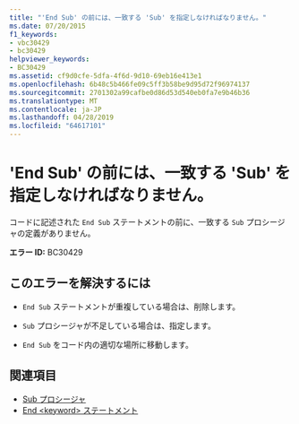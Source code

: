 ```yaml
---
title: "'End Sub' の前には、一致する 'Sub' を指定しなければなりません。"
ms.date: 07/20/2015
f1_keywords:
- vbc30429
- bc30429
helpviewer_keywords:
- BC30429
ms.assetid: cf9d0cfe-5dfa-4f6d-9d10-69eb16e413e1
ms.openlocfilehash: 6b48c5b466fe09c5ff3b58be9d95d72f96974137
ms.sourcegitcommit: 2701302a99cafbe0d86d53d540eb0fa7e9b46b36
ms.translationtype: MT
ms.contentlocale: ja-JP
ms.lasthandoff: 04/28/2019
ms.locfileid: "64617101"
---
```

# <a name="end-sub-must-be-preceded-by-a-matching-sub"></a>'End Sub' の前には、一致する 'Sub' を指定しなければなりません。
コードに記述された `End Sub` ステートメントの前に、一致する `Sub` プロシージャの定義がありません。  
  
 **エラー ID:** BC30429  
  
## <a name="to-correct-this-error"></a>このエラーを解決するには  
  
- `End Sub` ステートメントが重複している場合は、削除します。  
  
- `Sub` プロシージャが不足している場合は、指定します。  
  
- `End Sub` をコード内の適切な場所に移動します。  
  
## <a name="see-also"></a>関連項目

- [Sub プロシージャ](../../visual-basic/programming-guide/language-features/procedures/sub-procedures.md)
- [End \<keyword> ステートメント](../../visual-basic/language-reference/statements/end-keyword-statement.md)
